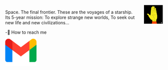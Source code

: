 <img src="https://raw.githubusercontent.com/KatlenVanessa/KatlenVanessa/master/200w.gif" align="right" width="60px" > 

Space. The final frontier. These are the voyages of a starship.<br>
Its 5-year mission: To explore strange new worlds, To seek out new life and new civilizations...

-🔔 How to reach me<br>
<a href="mailto:katlenvanessa15@gmail.com" target="blank"><img align="center" src="https://raw.githubusercontent.com/KatlenVanessa/KatlenVanessa/master/5968534.png" height="100" /></a>
